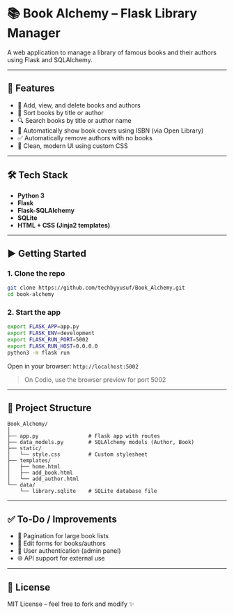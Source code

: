 # 📚 Book Alchemy – Flask Library Manager

A web application to manage a library of famous books and their authors using Flask and SQLAlchemy.

---

## 🚀 Features

- 📖 Add, view, and delete books and authors
- 🧠 Sort books by title or author
- 🔍 Search books by title or author name
- 📸 Automatically show book covers using ISBN (via Open Library)
- ✅ Automatically remove authors with no books
- 🧼 Clean, modern UI using custom CSS

---

## 🛠 Tech Stack

- **Python 3**
- **Flask**
- **Flask-SQLAlchemy**
- **SQLite**
- **HTML + CSS (Jinja2 templates)**

---

## ▶️ Getting Started

### 1. Clone the repo

```bash
git clone https://github.com/techbyyusuf/Book_Alchemy.git
cd book-alchemy
```

### 2. Start the app

```bash
export FLASK_APP=app.py
export FLASK_ENV=development
export FLASK_RUN_PORT=5002
export FLASK_RUN_HOST=0.0.0.0
python3 -m flask run
```

Open in your browser: `http://localhost:5002`

> On Codio, use the browser preview for port 5002

---

## 📂 Project Structure

```
Book_Alchemy/
│
├── app.py                # Flask app with routes
├── data_models.py        # SQLAlchemy models (Author, Book)
├── static/
│   └── style.css         # Custom stylesheet
├── templates/
│   ├── home.html
│   ├── add_book.html
│   └── add_author.html
└── data/
    └── library.sqlite    # SQLite database file
```

---

## ✅ To-Do / Improvements

- 📂 Pagination for large book lists
- 📝 Edit forms for books/authors
- 🔐 User authentication (admin panel)
- 🌐 API support for external use

---

## 📃 License

MIT License – feel free to fork and modify ✨